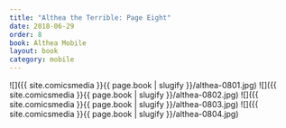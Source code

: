 ```yaml
---
title: "Althea the Terrible: Page Eight"
date: 2018-06-29
order: 8
book: Althea Mobile
layout: book
category: mobile
---
```

![]({{ site.comicsmedia }}{{ page.book | slugify }}/althea-0801.jpg)
![]({{ site.comicsmedia }}{{ page.book | slugify }}/althea-0802.jpg)
![]({{ site.comicsmedia }}{{ page.book | slugify }}/althea-0803.jpg)
![]({{ site.comicsmedia }}{{ page.book | slugify }}/althea-0804.jpg)
